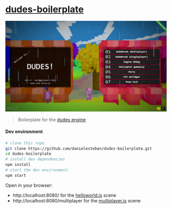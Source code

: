 [dudes-boilerplate](https://dudes.gatunes.com/)
==

[![screenshot](https://github.com/danielesteban/dudes/raw/master/screenshot.png)](https://dudes.gatunes.com/)

> Boilerplate for the [dudes engine](https://github.com/danielesteban/dudes#readme)

#### Dev environment

```bash
# clone this repo
git clone https://github.com/danielesteban/dudes-boilerplate.git
cd dudes-boilerplate
# install dev dependencies
npm install
# start the dev environment:
npm start
```

Open in your browser:

 * http://localhost:8080/ for the [helloworld.js](scenes/helloworld.js) scene
 * http://localhost:8080/multiplayer  for the [multiplayer.js](scenes/multiplayer.js) scene
